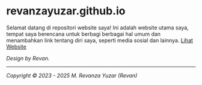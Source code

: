 # revanzayuzar.github.io

Selamat datang di repositori website saya! Ini adalah website utama saya, tempat saya berencana untuk berbagi berbagai hal umum dan menambahkan link tentang diri saya, seperti media sosial dan lainnya. [Lihat Website](https://revanzayuzar.github.io)

*Design by Revan.*

---

*Copyright © 2023 - 2025 M. Revanza Yuzar (Revan)*